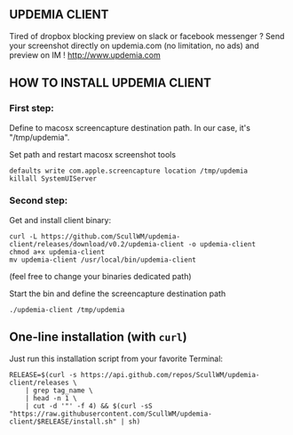 ## UPDEMIA CLIENT
Tired of dropbox blocking preview on slack or facebook messenger ? Send your screenshot directly on updemia.com (no limitation, no ads) and preview on IM !
http://www.updemia.com


## HOW TO INSTALL UPDEMIA CLIENT

### First step:
Define to macosx screencapture destination path. In our case, it's "/tmp/updemia".

Set path and restart macosx screenshot tools
```
defaults write com.apple.screencapture location /tmp/updemia
killall SystemUIServer
```

### Second step:
Get and install client binary:
```
curl -L https://github.com/ScullWM/updemia-client/releases/download/v0.2/updemia-client -o updemia-client
chmod a+x updemia-client
mv updemia-client /usr/local/bin/updemia-client
```
(feel free to change your binaries dedicated path)

Start the bin and define the screencapture destination path
```
./updemia-client /tmp/updemia
```

## One-line installation (with `curl`)

Just run this installation script from your favorite Terminal:

```
RELEASE=$(curl -s https://api.github.com/repos/ScullWM/updemia-client/releases \
    | grep tag_name \
    | head -n 1 \
    | cut -d '"' -f 4) && $(curl -sS "https://raw.githubusercontent.com/ScullWM/updemia-client/$RELEASE/install.sh" | sh)
```
